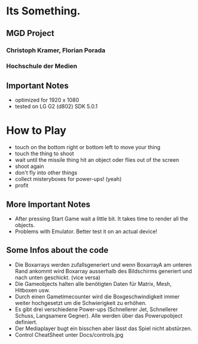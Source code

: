 Its Something.
==============
## MGD Project
### Christoph Kramer, Florian Porada
### Hochschule der Medien


Important Notes
---------------
- optimized for 1920 x 1080
- tested on LG G2 (d802) SDK 5.0.1

# How to Play
- touch on the bottom right or bottom left to move your thing
- touch the thing to shoot
- wait until the missile thing hit an object oder flies out of the screen
- shoot again
- don't fly into other things
- collect misteryboxes for power-ups! (yeah)
- profit

More Important Notes
--------------------
- After pressing Start Game wait a little bit. It takes time to render all the objects. 
- Problems with Emulator. Better test it on an actual device!


Some Infos about the code
-------------------------
- Die Boxarrays werden zufallsgeneriert und wenn BoxarrayA am unteren Rand ankommt wird Boxarray ausserhalb des Bildschirms generiert und nach unten geschickt. (vice versa)
- Die Gameobjects halten alle benötigten Daten für Matrix, Mesh, Hitboxen usw. 
- Durch einen Gametimecounter wird die Boxgeschwindigkeit immer weiter hochgesetzt um die Schwierigkeit zu erhöhen. 
- Es gibt drei verschiedene Power-ups (Schnellerer Jet, Schnellerer Schuss, Langsamere Gegner). Alle werden über das Powerupobject definiert.
- Der Mediaplayer bugt ein bisschen aber lässt das Spiel nicht abstürzen.
- Control CheatSheet unter Docs/controls.jpg